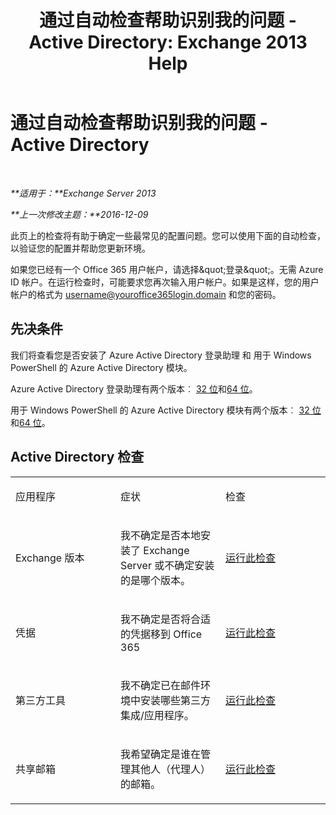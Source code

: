 ﻿---
title: '通过自动检查帮助识别我的问题 - Active Directory: Exchange 2013 Help'
TOCTitle: 通过自动检查帮助识别我的问题 - Active Directory
ms:assetid: af08e7a1-775a-4e56-a6fe-4ffc10460514
ms:mtpsurl: https://technet.microsoft.com/zh-cn/library/Dn793979(v=EXCHG.150)
ms:contentKeyID: 62633058
ms.date: 05/21/2018
mtps_version: v=EXCHG.150
ms.translationtype: MT
---

# 通过自动检查帮助识别我的问题 - Active Directory

 

_**适用于：**Exchange Server 2013_

_**上一次修改主题：**2016-12-09_

此页上的检查将有助于确定一些最常见的配置问题。您可以使用下面的自动检查，以验证您的配置并帮助您更新环境。

如果您已经有一个 Office 365 用户帐户，请选择\&quot;登录\&quot;。无需 Azure ID 帐户。在运行检查时，可能要求您再次输入用户帐户。如果是这样，您的用户帐户的格式为 username@youroffice365login.domain 和您的密码。

## 先决条件

我们将查看您是否安装了 Azure Active Directory 登录助理 和 用于 Windows PowerShell 的 Azure Active Directory 模块。

Azure Active Directory 登录助理有两个版本︰ [32 位](https://go.microsoft.com/fwlink/?linkid=286261)和[64 位](https://go.microsoft.com/fwlink/?linkid=286262)。

用于 Windows PowerShell 的 Azure Active Directory 模块有两个版本︰ [32 位](https://go.microsoft.com/fwlink/?linkid=286258)和[64 位](https://go.microsoft.com/fwlink/?linkid=286259)。

## Active Directory 检查


<table>
<colgroup>
<col style="width: 33%" />
<col style="width: 33%" />
<col style="width: 33%" />
</colgroup>
<tbody>
<tr class="odd">
<td><p>应用程序</p></td>
<td><p>症状</p></td>
<td><p>检查</p></td>
</tr>
<tr class="even">
<td><p>Exchange 版本</p></td>
<td><p>我不确定是否本地安装了 Exchange Server 或不确定安装的是哪个版本。</p></td>
<td><p><a href="https://go.microsoft.com/?linkid=9834879">运行此检查</a></p></td>
</tr>
<tr class="odd">
<td><p>凭据</p></td>
<td><p>我不确定是否将合适的凭据移到 Office 365</p></td>
<td><p><a href="https://go.microsoft.com/?linkid=9834880">运行此检查</a></p></td>
</tr>
<tr class="even">
<td><p>第三方工具</p></td>
<td><p>我不确定已在邮件环境中安装哪些第三方集成/应用程序。</p></td>
<td><p><a href="https://go.microsoft.com/?linkid=9834907">运行此检查</a></p></td>
</tr>
<tr class="odd">
<td><p>共享邮箱</p></td>
<td><p>我希望确定是谁在管理其他人（代理人）的邮箱。</p></td>
<td><p><a href="https://go.microsoft.com/?linkid=9834917">运行此检查</a></p></td>
</tr>
</tbody>
</table>

